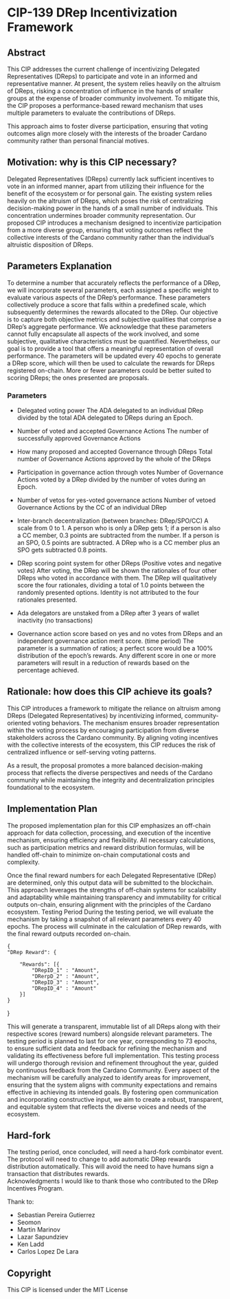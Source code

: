 # CIP-139 DRep Incentivization Framework


## Abstract

This CIP addresses the current challenge of incentivizing Delegated Representatives (DReps) to participate and vote in an informed and representative manner. At present, the system relies heavily on the altruism of DReps, risking a concentration of influence in the hands of smaller groups at the expense of broader community involvement. To mitigate this, the CIP proposes a performance-based reward mechanism that uses multiple parameters to evaluate the contributions of DReps. 

This approach aims to foster diverse participation, ensuring that voting outcomes align more closely with the interests of the broader Cardano community rather than personal financial motives.

## Motivation: why is this CIP necessary?
Delegated Representatives (DReps) currently lack sufficient incentives to vote in an informed manner, apart from utilizing their influence for the benefit of the ecosystem or for personal gain. The existing system relies heavily on the altruism of DReps, which poses the risk of centralizing decision-making power in the hands of a small number of individuals. 
This concentration undermines broader community representation. Our proposed CIP introduces a mechanism designed to incentivize participation from a more diverse group, ensuring that voting outcomes reflect the collective interests of the Cardano community rather than the individual’s altruistic disposition of DReps.

## Parameters Explanation
To determine a number that accurately reflects the performance of a DRep, we will incorporate several parameters, each assigned a specific weight to evaluate various aspects of the DRep’s performance. These parameters collectively produce a score that falls within a predefined scale, which subsequently determines the rewards allocated to the DRep.
Our objective is to capture both objective metrics and subjective qualities that comprise a DRep’s aggregate performance. We acknowledge that these parameters cannot fully encapsulate all aspects of the work involved, and some subjective, qualitative characteristics must be quantified. Nevertheless, our goal is to provide a tool that offers a meaningful representation of overall performance.
The parameters will be updated every 40 epochs to generate a DRep score, which will then be used to calculate the rewards for DReps registered on-chain. More or fewer parameters could be better suited to scoring DReps; the ones presented are proposals. 

### Parameters
* Delegated voting power
The ADA delegated to an individual DRep divided by the total ADA delegated to DReps during an Epoch.

* Number of voted and accepted Governance Actions
The number of successfully approved Governance Actions
 
* How many proposed and accepted Governance through DReps
Total number of Governance Actions approved by the whole of the DReps

* Participation in governance action through votes
Number of Governance Actions voted by a DRep divided by the number of votes during an Epoch.  

* Number of vetos for yes-voted governance actions
Number of vetoed Governance Actions by the CC of an individual DRep

* Inter-branch decentralization (between branches: DRep/SPO/CC)
A scale from 0 to 1. A person who is only a DRep gets 1; if a person is also a CC member, 0.3 points are subtracted from the number. If a person is an SPO, 0.5 points are subtracted. A DRep who is a CC member plus an SPO gets subtracted 0.8 points.

* DRep scoring point system for other DReps (Positive votes and negative votes)
After voting, the DRep will be shown the rationales of four other DReps who voted in accordance with them. The DRep will qualitatively score the four rationales, dividing a total of 1.0 points between the randomly presented options. Identity is not attributed to the four rationales presented.

* Ada delegators are unstaked from a DRep after 3 years of wallet inactivity (no transactions)

* Governance action score based on yes and no votes from DReps and an independent governance action merit score. (time period)
The parameter is a summation of ratios; a perfect score would be a 100% distribution of the epoch’s rewards. Any different score in one or more parameters will result in a reduction of rewards based on the percentage achieved. 

## Rationale: how does this CIP achieve its goals?

This CIP introduces a framework to mitigate the reliance on altruism among DReps (Delegated Representatives) by incentivizing informed, community-oriented voting behaviors. The mechanism ensures broader representation within the voting process by encouraging participation from diverse stakeholders across the Cardano community. By aligning voting incentives with the collective interests of the ecosystem, this CIP reduces the risk of centralized influence or self-serving voting patterns. 

As a result, the proposal promotes a more balanced decision-making process that reflects the diverse perspectives and needs of the Cardano community while maintaining the integrity and decentralization principles foundational to the ecosystem.

## Implementation Plan
The proposed implementation plan for this CIP emphasizes an off-chain approach for data collection, processing, and execution of the incentive mechanism, ensuring efficiency and flexibility. All necessary calculations, such as participation metrics and reward distribution formulas, will be handled off-chain to minimize on-chain computational costs and complexity. 

Once the final reward numbers for each Delegated Representative (DRep) are determined, only this output data will be submitted to the blockchain. This approach leverages the strengths of off-chain systems for scalability and adaptability while maintaining transparency and immutability for critical outputs on-chain, ensuring alignment with the principles of the Cardano ecosystem.
Testing Period
During the testing period, we will evaluate the mechanism by taking a snapshot of all relevant parameters every 40 epochs. The process will culminate in the calculation of DRep rewards, with the final reward outputs recorded on-chain. 


	{
	"DRep Reward": {
 	 
      	"Rewards": [{
        	"DRepID_1" : "Amount",
          	"DRerpD_2" : "Amount",
          	"DRepID_3" : "Amount",
          	"DRepID_4" : "Amount"
      	}]
	}
}

This will generate a transparent, immutable list of all DReps along with their respective scores (reward numbers) alongside relevant parameters. The testing period is planned to last for one year, corresponding to 73 epochs, to ensure sufficient data and feedback for refining the mechanism and validating its effectiveness before full implementation.
This testing process will undergo thorough revision and refinement throughout the year, guided by continuous feedback from the Cardano Community. Every aspect of the mechanism will be carefully analyzed to identify areas for improvement, ensuring that the system aligns with community expectations and remains effective in achieving its intended goals. By fostering open communication and incorporating constructive input, we aim to create a robust, transparent, and equitable system that reflects the diverse voices and needs of the ecosystem.

## Hard-fork

The testing period, once concluded, will need a hard-fork combinator event. The protocol will need to change to add automatic DRep rewards distribution automatically. This will avoid the need to have humans sign a transaction that distributes rewards.  
Acknowledgments
I would like to thank those who contributed to the DRep Incentives Program.

Thank to:

* Sebastian Pereira Gutierrez
* Seomon
* Martin Marinov
* Lazar Sapundziev
* Ken Ladd
* Carlos Lopez De Lara

## Copyright
This CIP is licensed under the MIT License
